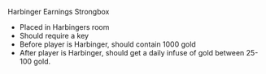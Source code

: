 Harbinger Earnings Strongbox
- Placed in Harbingers room
- Should require a key
- Before player is Harbinger, should contain 1000 gold
- After player is Harbinger, should get a daily infuse of gold between 25-100 gold.
